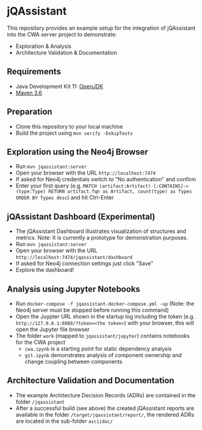 # jQAssistant

This repository provides an example setup for the integration of jQAssistant into the CWA server project to demonstrate:

* Exploration & Analysis
* Architecture Validation & Documentation

## Requirements

* Java Development Kit 11: [OpenJDK](https://openjdk.java.net/)
* [Maven 3.6](https://maven.apache.org/)

## Preparation

* Clone this repository to your local machine
* Build the project using `mvn verify -DskipTests`

## Exploration using the Neo4j Browser

* Run `mvn jqassistant:server`
* Open your browser with the URL `http://localhost:7474`
* If asked for Neo4j credentials switch to "No authentication" and confirm
* Enter your first query (e.g. `MATCH (artifact:Artifact)-[:CONTAINS]->(type:Type) RETURN artifact.fqn as Artifact, count(type) as Types ORDER BY Types desc`) and hit Ctrl-Enter

## jQAssistant Dashboard (Experimental)
* The jQAssistant Dashboard illustrates visualization of structures and metrics. Note: It is currently a prototype for demonstration purposes.
* Run `mvn jqassistant:server`
* Open your browser with the URL `http://localhost:7474/jqassistant/dashboard`
* If asked for Neo4j connection settings just click "Save"
* Explore the dashboard!

## Analysis using Jupyter Notebooks

* Run `docker-compose -f jqassistant-docker-compose.yml -up` (Note: the Neo4j server must be stopped before running this command)
* Open the Juypter URL shown in the startup log including the token (e.g. `http://127.0.0.1:8888/?token=<the token>`) with your browser, this will open the Jupyter file browser
* The folder `work` (mapped to `jqassistant/jupyter`) contains notebooks for the CWA project
  * `cwa.ipynb` is a  starting point for static dependency analysis
  * `git.ipynb` demonstrates analysis of component ownership and change coupling between components

## Architecture Validation and Documentation

* The example Architecture Decision Records (ADRs) are contained in the folder `/jqassistant`
* After a successful build (see above) the created jQAssistant reports are available in the folder `/target/jqassistant/report/`, the rendered ADRs are located in the sub-folder `asciidoc/`
